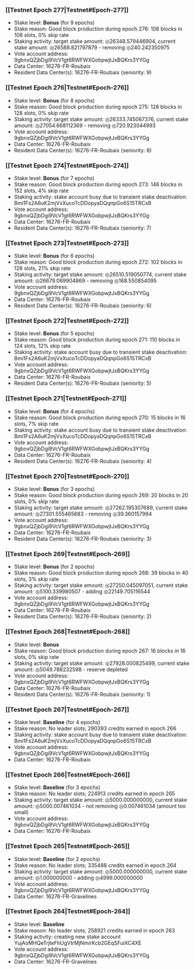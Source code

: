 ### [[Testnet Epoch 277|Testnet#Epoch-277]]
* Stake level: **Bonus** (for 9 epochs)
* Stake reason: Good block production during epoch 276: 108 blocks in 108 slots, 0% skip rate
* Staking activity: target stake amount: ◎26348.579446904, current stake amount: ◎26588.821797879 - removing ◎240.242350975
* Vote account address: 9gbnxQZjbDgi9VcV1gt6RWFWXGobpwjtJxBQKrs3YYGg
* Data Center: 16276-FR-Roubaix
* Resident Data Center(s): 16276-FR-Roubaix (seniority: 9)
### [[Testnet Epoch 276|Testnet#Epoch-276]]
* Stake level: **Bonus** (for 8 epochs)
* Stake reason: Good block production during epoch 275: 128 blocks in 128 slots, 0% skip rate
* Staking activity: target stake amount: ◎26333.745067376, current stake amount: ◎27054.668112369 - removing ◎720.923044993
* Vote account address: 9gbnxQZjbDgi9VcV1gt6RWFWXGobpwjtJxBQKrs3YYGg
* Data Center: 16276-FR-Roubaix
* Resident Data Center(s): 16276-FR-Roubaix (seniority: 8)
### [[Testnet Epoch 274|Testnet#Epoch-274]]
* Stake level: **Bonus** (for 7 epochs)
* Stake reason: Good block production during epoch 273: 146 blocks in 152 slots, 4% skip rate
* Staking activity: stake account busy due to transient stake deactivation: Bmi1Fs2A6uK2mjVxXucoTcDDopyaDQqnpGo6S15TRCxB
* Vote account address: 9gbnxQZjbDgi9VcV1gt6RWFWXGobpwjtJxBQKrs3YYGg
* Data Center: 16276-FR-Roubaix
* Resident Data Center(s): 16276-FR-Roubaix (seniority: 7)
### [[Testnet Epoch 273|Testnet#Epoch-273]]
* Stake level: **Bonus** (for 6 epochs)
* Stake reason: Good block production during epoch 272: 102 blocks in 128 slots, 21% skip rate
* Staking activity: target stake amount: ◎26510.519050774, current stake amount: ◎26679.069904869 - removing ◎168.550854095
* Vote account address: 9gbnxQZjbDgi9VcV1gt6RWFWXGobpwjtJxBQKrs3YYGg
* Data Center: 16276-FR-Roubaix
* Resident Data Center(s): 16276-FR-Roubaix (seniority: 6)
### [[Testnet Epoch 272|Testnet#Epoch-272]]
* Stake level: **Bonus** (for 5 epochs)
* Stake reason: Good block production during epoch 271: 110 blocks in 124 slots, 12% skip rate
* Staking activity: stake account busy due to transient stake deactivation: Bmi1Fs2A6uK2mjVxXucoTcDDopyaDQqnpGo6S15TRCxB
* Vote account address: 9gbnxQZjbDgi9VcV1gt6RWFWXGobpwjtJxBQKrs3YYGg
* Data Center: 16276-FR-Roubaix
* Resident Data Center(s): 16276-FR-Roubaix (seniority: 5)
### [[Testnet Epoch 271|Testnet#Epoch-271]]
* Stake level: **Bonus** (for 4 epochs)
* Stake reason: Good block production during epoch 270: 15 blocks in 16 slots, 7% skip rate
* Staking activity: stake account busy due to transient stake deactivation: Bmi1Fs2A6uK2mjVxXucoTcDDopyaDQqnpGo6S15TRCxB
* Vote account address: 9gbnxQZjbDgi9VcV1gt6RWFWXGobpwjtJxBQKrs3YYGg
* Data Center: 16276-FR-Roubaix
* Resident Data Center(s): 16276-FR-Roubaix (seniority: 4)
### [[Testnet Epoch 270|Testnet#Epoch-270]]
* Stake level: **Bonus** (for 3 epochs)
* Stake reason: Good block production during epoch 269: 20 blocks in 20 slots, 0% skip rate
* Staking activity: target stake amount: ◎27262.195307689, current stake amount: ◎27301.555465683 - removing ◎39.360157994
* Vote account address: 9gbnxQZjbDgi9VcV1gt6RWFWXGobpwjtJxBQKrs3YYGg
* Data Center: 16276-FR-Roubaix
* Resident Data Center(s): 16276-FR-Roubaix (seniority: 3)
### [[Testnet Epoch 269|Testnet#Epoch-269]]
* Stake level: **Bonus** (for 2 epochs)
* Stake reason: Good block production during epoch 268: 39 blocks in 40 slots, 3% skip rate
* Staking activity: target stake amount: ◎27250.045097051, current stake amount: ◎5100.339980507 - adding ◎22149.705116544
* Vote account address: 9gbnxQZjbDgi9VcV1gt6RWFWXGobpwjtJxBQKrs3YYGg
* Data Center: 16276-FR-Roubaix
* Resident Data Center(s): 16276-FR-Roubaix (seniority: 2)
### [[Testnet Epoch 268|Testnet#Epoch-268]]
* Stake level: **Bonus**
* Stake reason: Good block production during epoch 267: 16 blocks in 16 slots, 0% skip rate
* Staking activity: target stake amount: ◎27928.000825499, current stake amount: ◎5049.788232598 - reserve depleted
* Vote account address: 9gbnxQZjbDgi9VcV1gt6RWFWXGobpwjtJxBQKrs3YYGg
* Data Center: 16276-FR-Roubaix
* Resident Data Center(s): 16276-FR-Roubaix (seniority: 1)
### [[Testnet Epoch 267|Testnet#Epoch-267]]
* Stake level: **Baseline** (for 4 epochs)
* Stake reason: No leader slots; 290393 credits earned in epoch 266
* Staking activity: stake account busy due to transient stake deactivation: Bmi1Fs2A6uK2mjVxXucoTcDDopyaDQqnpGo6S15TRCxB
* Vote account address: 9gbnxQZjbDgi9VcV1gt6RWFWXGobpwjtJxBQKrs3YYGg
* Data Center: 16276-FR-Roubaix
### [[Testnet Epoch 266|Testnet#Epoch-266]]
* Stake level: **Baseline** (for 3 epochs)
* Stake reason: No leader slots; 224913 credits earned in epoch 265
* Staking activity: target stake amount: ◎5000.000000000, current stake amount: ◎5000.007461034 - not removing ◎0.007461034 (amount too small)
* Vote account address: 9gbnxQZjbDgi9VcV1gt6RWFWXGobpwjtJxBQKrs3YYGg
* Data Center: 16276-FR-Roubaix
### [[Testnet Epoch 265|Testnet#Epoch-265]]
* Stake level: **Baseline** (for 2 epochs)
* Stake reason: No leader slots; 335488 credits earned in epoch 264
* Staking activity: target stake amount: ◎5000.000000000, current stake amount: ◎1.000000000 - adding ◎4999.000000000
* Vote account address: 9gbnxQZjbDgi9VcV1gt6RWFWXGobpwjtJxBQKrs3YYGg
* Data Center: 16276-FR-Gravelines
### [[Testnet Epoch 264|Testnet#Epoch-264]]
* Stake level: **Baseline**
* Stake reason: No leader slots; 258921 credits earned in epoch 263
* Staking activity: creating new stake account YujAoMHQeTrjteFhUgVtrMjNmirKcb2GEqSFuiXC4XE
* Vote account address: 9gbnxQZjbDgi9VcV1gt6RWFWXGobpwjtJxBQKrs3YYGg
* Data Center: 16276-FR-Gravelines